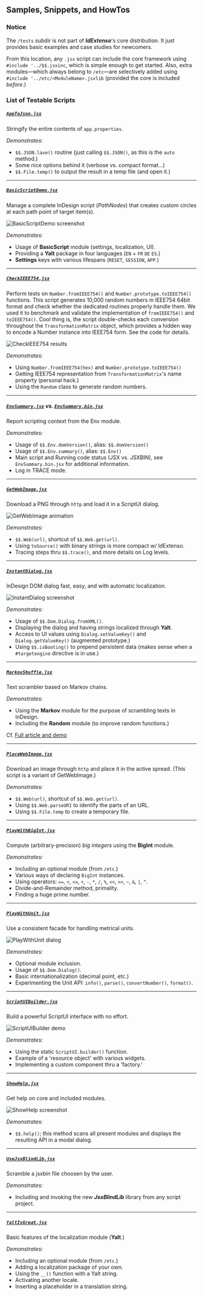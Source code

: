 ## Samples, Snippets, and HowTos

### Notice

The `/tests` subdir is not part of ***IdExtenso***'s core distribution. It just provides basic examples and case studies for newcomers.

From this location, any `.jsx` script can include the core framework using `#include '../$$.jsxinc`, which is simple enough to get started. Also, extra modules—which always belong to `/etc`—are selectively added using `#include '../etc/<ModuleName>.jsxlib` (provided the core is included *before*.)

### List of Testable Scripts

##### [`AppToJson.jsx`](AppToJson.jsx)

Stringify the entire contents of `app.properties`.

_Demonstrates:_
   
* `$$.JSON.lave()` routine (just calling `$$.JSON()`, as this is the `auto` method.)
* Some nice options behind it (verbose vs. compact format…)
* `$$.File.temp()` to output the result in a temp file (and open it.)

---

##### [`BasicScriptDemo.jsx`](BasicScriptDemo.jsx)

Manage a complete InDesign script (*PathNodes*) that creates custom circles at each path point of target item(s).

![BasicScriptDemo screenshot](BasicScriptDemo.png)

_Demonstrates:_
   
* Usage of **BasicScript** module (settings, localization, UI).
* Providing a **Yalt** package in four languages (`EN` + `FR` `DE` `ES`.)
* **Settings** keys with various lifespans (`RESET`, `SESSION`, `APP`.)

---

##### [`CheckIEEE754.jsx`](CheckIEEE754.jsx)

Perform tests on `Number.fromIEEE754()` and `Number.prototype.toIEEE754()` functions. This script generates 10,000 random numbers in IEEE754 64bit format and check whether the dedicated routines properly handle them. We used it to benchmark and validate the implementation of `fromIEEE754()` and `toIEEE754()`. Cool thing is, the script double-checks each conversion throughout the `TransformationMatrix` object, which provides a hidden way to encode a Number instance into IEEE754 form. See the code for details.

![CheckIEEE754 results](CheckIEEE754.png)

_Demonstrates:_
   
* Using `Number.fromIEEE754(hex)` and `Number.prototype.toIEEE754()`
* Getting IEEE754 representation from `TransformationMatrix`'s name property (personal hack.)
* Using the `Random` class to generate random numbers.

---

##### [`EnvSummary.jsx`](EnvSummary.jsx) vs. [`EnvSummary.bin.jsx`](EnvSummary.bin.jsx)

Report scripting context from the Env module.

_Demonstrates:_
   
* Usage of `$$.Env.domVersion()`, alias: `$$.domVersion()`
* Usage of `$$.Env.summary()`, alias: `$$.Env()`
* Main script and Running code status (JSX vs. JSXBIN), see `EnvSummary.bin.jsx` for additional information.
* Log in TRACE mode.

---

##### [`GetWebImage.jsx`](GetWebImage.jsx)

Download a PNG through `http` and load it in a ScriptUI dialog.

![GetWebImage animation](GetWebImage.gif)

_Demonstrates:_
   
* `$$.Web(url)`, shortcut of `$$.Web.get(url)`.
* Using `toSource()` with binary strings is more compact w/ IdExtenso.
* Tracing steps thru `$$.trace()`, and more details on Log levels.

---

##### [`InstantDialog.jsx`](InstantDialog.jsx)

InDesign DOM dialog fast, easy, and with automatic localization.

![InstantDialog screenshot](InstantDialog.png)

_Demonstrates:_
   
* Usage of `$$.Dom.Dialog.fromXML()`.
* Displaying the dialog and having strings localized through **Yalt**.
* Access to UI values using `Dialog.setValueKey()` and `Dialog.getValueKey()` (augmented prototype.)
* Using `$$.isBooting()` to prepend persistent data (makes sense when a `#targetengine` directive is in use.)

---

##### [`MarkovShuffle.jsx`](MarkovShuffle.jsx)

Text scrambler based on Markov chains.

_Demonstrates:_
   
* Using the **Markov** module for the purpose of scrambling texts in InDesign.
* Including the **Random** module (to improve random functions.)

Cf. [Full article and demo](http://www.indiscripts.com/post/2018/01/how-to-shuffle-characters-the-right-way)

---

##### [`PlaceWebImage.jsx`](PlaceWebImage.jsx)

Download an image through `http` and place it in the active spread. (This script is a variant of GetWebImage.)

_Demonstrates:_
   
* `$$.Web(url)`, shortcut of `$$.Web.get(url)`.
* Using `$$.Web.parseURI` to identify the parts of an URL.
* Using `$$.File.temp` to create a temporary file.

---

##### [`PlayWithBigInt.jsx`](PlayWithBigInt.jsx)

Compute (arbitrary-precision) _big integers_ using the **BigInt** module.

_Demonstrates:_
   
* Including an optional module (from `/etc`.)
* Various ways of declaring `BigInt` instances.
* Using operators: `==`, `<`, `<=`, `+`, `-`, `*`, `/`, `%`, `<<`, `>>`, `~`, `&`, `|`, `^`.
* Divide-and-Remainder method, primality.
* Finding a huge prime number.

---

##### [`PlayWithUnit.jsx`](PlayWithUnit.jsx)

Use a consistent facade for handling metrical units.

![PlayWithUnit dialog](PlayWithUnit.png)

_Demonstrates:_
   
* Optional module inclusion.
* Usage of `$$.Dom.Dialog()`.
* Basic internationalization (decimal point, etc.)
* Experimenting the Unit API: `info()`, `parse()`, `convertNumber()`, `format()`.

---

##### [`ScriptUIBuilder.jsx`](ScriptUIBuilder.jsx)

Build a powerful ScriptUI interface with no effort.

![ScriptUIBuilder demo](ScriptUIBuilder.png)

_Demonstrates:_
   
* Using the static `ScriptUI.builder()` function.
* Example of a 'resource object' with various widgets.
* Implementing a custom component thru a 'factory.'

---

##### [`ShowHelp.jsx`](ShowHelp.jsx)

Get help on core and included modules.

![ShowHelp screenshot](ShowHelp.png)

_Demonstrates:_
   
* `$$.help()`; this method scans all present modules and displays the resulting API in a modal dialog.

---

##### [`UseJsxBlindLib.jsx`](UseJsxBlindLib.jsx)

Scramble a jsxbin file choosen by the user.

_Demonstrates:_
   
* Including and invoking the new ***JsxBlindLib*** library from any script project.

---

##### [`YaltIsGreat.jsx`](YaltIsGreat.jsx)

Basic features of the localization module (**Yalt**.)

_Demonstrates:_
   
* Including an optional module (from `/etc`.)
* Adding a localization package of your own.
* Using the `__()` function with a Yalt string.
* Activating another locale.
* Inserting a placeholder in a translation string.
